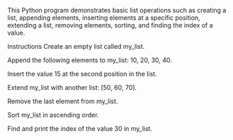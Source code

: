 This Python program demonstrates basic list operations such as creating a list, appending elements, inserting elements at a specific position, extending a list, removing elements, sorting, and finding the index of a value.

Instructions
Create an empty list called my_list.

Append the following elements to my_list: 10, 20, 30, 40.

Insert the value 15 at the second position in the list.

Extend my_list with another list: [50, 60, 70].

Remove the last element from my_list.

Sort my_list in ascending order.

Find and print the index of the value 30 in my_list.
